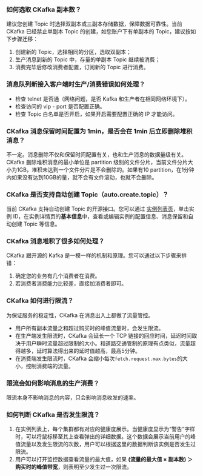 ### 如何选取 CKafka 副本数？
建议您创建 Topic 时选择双副本或三副本存储数据，保障数据可靠性。当前 CKafka 已经禁止单副本 Topic 的创建，如您账户下有单副本的 Topic，建议按如下步骤迁移：
1. 创建新的 Topic，选择相同的分区，选取双副本；
2. 生产消息到新的 Topic 中，存量的单副本 Topic 继续被消费；
3. 消费完毕后修改消费者配置，订阅新的 Topic 进行消费。

### 消息队列新接入客户端时生产/消费错误如何处理？
- 检查 telnet 是否通（网络问题，是否 Kafka 和生产者在相同网络环境下）。
- 检查访问的 vip - port 是否配置正确。
- 检查 Topic 白名单是否开启，如果开启需要配置正确的 IP 才能访问。

### CKafka 消息保留时间配置为 1min，是否会在 1min 后立即删除堆积消息？
不一定。消息删除不仅和保留时间配置有关，也和生产消息的数据量级有关。
CKafka 删除堆积消息的最小单位是 partition 级别的文件分片，当前文件分片大小为1GB，堆积未达到一个文件分片是不会删除的。如果有10 partition，在1分钟内如果没有达到10GB的量，就不会有文件滚动，也就不会删除。

### CKafka 是否支持自动创建 Topic（auto.create.topic）？
当前 CKafka 支持自动创建 Topic 的开源接口。您可以通过 [实例列表页](https://console.cloud.tencent.com/ckafka/index?rid=1)，单击实例 ID，在实例详情页的**基本信息**中，查看或编辑实例的配置信息、消息保留和自动创建 Topic 等信息。

### CKafka 消息堆积了很多如何处理？
CKafka 跟开源的 Kafka 是一模一样的机制和原理。您可以通过以下步骤来排错：
1. 确定您的业务有几个消费者在消费。
2. 若消费者消费能力比较差，直接加消费者即可。

### CKafka 如何进行限流？
为保证服务的稳定性，CKafka 在消息出入上都做了流量管控。
- 用户所有副本流量之和超过购买时的峰值流量时，会发生限流。
- 在生产端发生限流时，CKafka 会延长一个 TCP 链接的回应时间，延迟时间取决于用户瞬时流量超过限制的大小。和道路交通管制的原理有点类似，流量超得越多，延时算法得出来的延时值越高，最高5分钟。
- 在消费端发生限流时，CKafka 会缩小每次`fetch.request.max.bytes`的大小，控制消费端的流量。

### 限流会如何影响消息的生产消费？
限流本身不影响消息的内容，只会影响消息收发的速率。

### 如何判断 CKafka 是否发生限流？
1. 在实例列表上，每个集群都有对应的健康度展示。当健康度显示为“警告”字样时，可以将鼠标移至其上查看弹出的详细数据。这个数据会展示当前用户的峰值流量以及发生限流的次数，用户可以根据这里的数据判断该实例是否发生过限流。
2. 用户可以打开监控数据查看流量的最大值，如果 **(流量的最大值 × 副本数) ＞ 购买时的峰值带宽**，则表明至少发生过一次限流。
